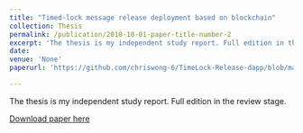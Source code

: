 ```yaml
---
title: "Timed-lock message release deployment based on blockchain"
collection: Thesis
permalink: /publication/2010-10-01-paper-title-number-2
excerpt: 'The thesis is my independent study report. Full edition in the review stage.'
date:
venue: 'None'
paperurl: 'https://github.com/chriswong-6/TimeLock-Release-dapp/blob/main/Independent_Study.pdf'

---
```

The thesis is my independent study report. Full edition in the review stage.

[Download paper here](https://github.com/chriswong-6/TimeLock-Release-dapp/blob/main/Independent_Study.pdf)

